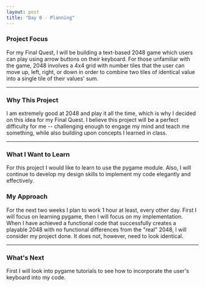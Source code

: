 ```yaml
---
layout: post
title: "Day 0 - Planning"
---
```


### Project Focus

For my Final Quest, I will be building a text-based 2048 game which users can play using arrow buttons on their keyboard. For those unfamiliar with the game, 2048 involves a 4x4 grid with number tiles that the user can move up, left, right, or down in order to combine two tiles of identical value into a single tile of their values' sum.

---

### Why This Project 

I am extremely good at 2048 and play it all the time, which is why I decided on this idea for my Final Quest. I believe this project will be a perfect difficulty for me -- challenging enough to engage my mind and teach me something, while also building upon concepts I learned in class.

---

### What I Want to Learn

For this project I would like to learn to use the pygame module. Also, I will continue to develop my design skills to implement my code elegantly and effectively.

### My Approach 

For the next two weeks I plan to work 1 hour at least, every other day. First I will focus on learning pygame, then I will focus on my implementation. When I have achieved a functional code that successfully creates a playable 2048 with no functional differences from the "real" 2048, I will consider my project done. It does not, however, need to look identical.

---

### What's Next

First I will look into pygame tutorials to see how to incorporate the user's keyboard into my code.

